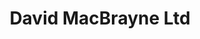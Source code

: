 ---
schema: default
title: David MacBrayne Ltd
description: public corporation controlled by Scottish Government
logo: ''
type:
- Public corporation
portal_url: ''
org_url: 
twitter_handle: 
wikidata_qid: Q5236981
wdtk_id: david_macbrayne_limited
---